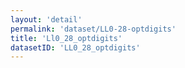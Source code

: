 ```yaml
---
layout: 'detail'
permalink: 'dataset/LL0-28-optdigits'
title: 'Ll0_28_optdigits'
datasetID: 'LL0_28_optdigits'
---
```

